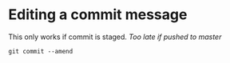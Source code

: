 # Editing a commit message

This only works if commit is staged.  *Too late if pushed to master*

`git commit --amend`